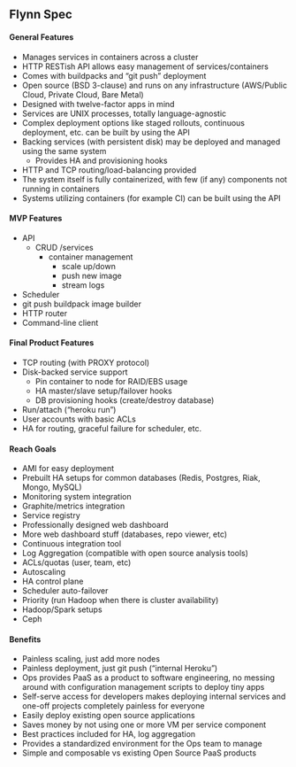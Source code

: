## Flynn Spec

#### General Features

- Manages services in containers across a cluster
- HTTP RESTish API allows easy management of services/containers
- Comes with buildpacks and “git push” deployment
- Open source (BSD 3-clause) and runs on any infrastructure (AWS/Public Cloud, Private Cloud, Bare Metal)
- Designed with twelve-factor apps in mind
- Services are UNIX processes, totally language-agnostic
- Complex deployment options like staged rollouts, continuous deployment, etc. can be built by using the API
- Backing services (with persistent disk) may be deployed and managed using the same system
  - Provides HA and provisioning hooks
- HTTP and TCP routing/load-balancing provided
- The system itself is fully containerized, with few (if any) components not running in containers
- Systems utilizing containers (for example CI) can be built using the API


#### MVP Features

- API
  - CRUD /services
    - container management
      - scale up/down
      - push new image
      - stream logs
- Scheduler
- git push buildpack image builder
- HTTP router
- Command-line client


#### Final Product Features 

- TCP routing (with PROXY protocol)
- Disk-backed service support
  - Pin container to node for RAID/EBS usage
  - HA master/slave setup/failover hooks
  - DB provisioning hooks (create/destroy database)
- Run/attach (“heroku run”)
- User accounts with basic ACLs
- HA for routing, graceful failure for scheduler, etc.

#### Reach Goals

- AMI for easy deployment
- Prebuilt HA setups for common databases (Redis, Postgres, Riak, Mongo, MySQL)
- Monitoring system integration
- Graphite/metrics integration
- Service registry
- Professionally designed web dashboard
- More web dashboard stuff (databases, repo viewer, etc)
- Continuous integration tool
- Log Aggregation (compatible with open source analysis tools)
- ACLs/quotas (user, team, etc)
- Autoscaling
- HA control plane
- Scheduler auto-failover
- Priority (run Hadoop when there is cluster availability)
- Hadoop/Spark setups
- Ceph


#### Benefits

- Painless scaling, just add more nodes
- Painless deployment, just git push (“internal Heroku”)
- Ops provides PaaS as a product to software engineering, no messing around with configuration management scripts to deploy tiny apps
- Self-serve access for developers makes deploying internal services and one-off projects completely painless for everyone
- Easily deploy existing open source applications
- Saves money by not using one or more VM per service component
- Best practices included for HA, log aggregation
- Provides a standardized environment for the Ops team to manage
- Simple and composable vs existing Open Source PaaS products
